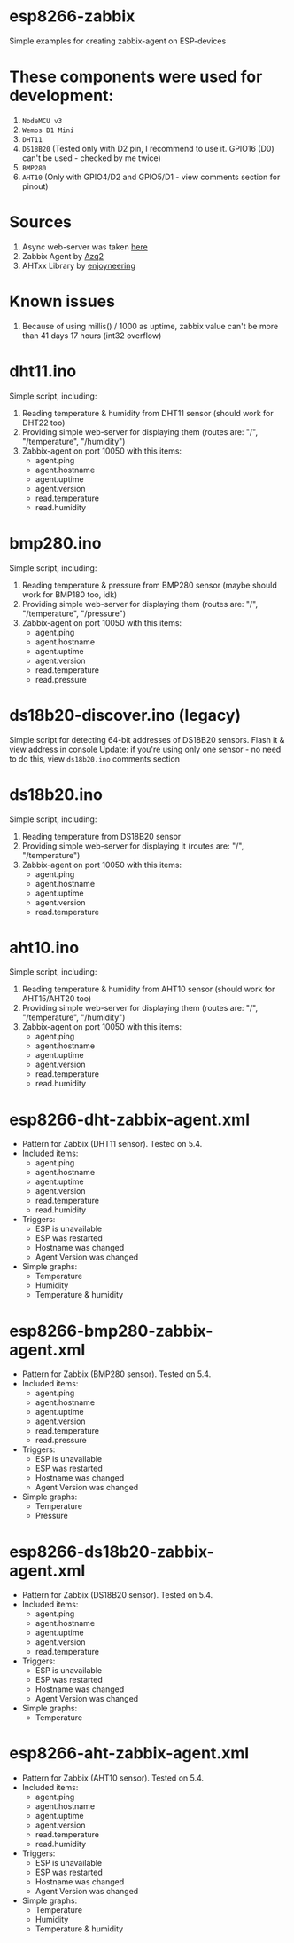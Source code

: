 # esp8266-zabbix
Simple examples for creating zabbix-agent on ESP-devices

# These components were used for development:

1) `NodeMCU v3`
2) `Wemos D1 Mini`
3) `DHT11`
4) `DS18B20` (Tested only with D2 pin, I recommend to use it. GPIO16 (D0) can't be used - checked by me twice)
5) `BMP280`
6) `AHT10` (Only with GPIO4/D2 and GPIO5/D1 - view comments section for pinout)

# Sources
1) Async web-server was taken [here](https://randomnerdtutorials.com/esp8266-dht11dht22-temperature-and-humidity-web-server-with-arduino-ide/)
2) Zabbix Agent by [Azq2](https://github.com/Azq2)
3) AHTxx Library by [enjoyneering](https://github.com/enjoyneering/AHTxx)

# Known issues
1) Because of using millis() / 1000 as uptime, zabbix value can't be more than 41 days 17 hours (int32 overflow)

# dht11.ino
Simple script, including:
1) Reading temperature & humidity from DHT11 sensor (should work for DHT22 too)
2) Providing simple web-server for displaying them (routes are: "/", "/temperature", "/humidity")
3) Zabbix-agent on port 10050 with this items:
    - agent.ping
    - agent.hostname
    - agent.uptime
    - agent.version
    - read.temperature
    - read.humidity

# bmp280.ino
Simple script, including:
1) Reading temperature & pressure from BMP280 sensor (maybe should work for BMP180 too, idk)
2) Providing simple web-server for displaying them (routes are: "/", "/temperature", "/pressure")
3) Zabbix-agent on port 10050 with this items:
    - agent.ping
    - agent.hostname
    - agent.uptime
    - agent.version
    - read.temperature
    - read.pressure

# ds18b20-discover.ino (legacy)
Simple script for detecting 64-bit addresses of DS18B20 sensors. Flash it & view address in console
Update: if you're using only one sensor - no need to do this, view `ds18b20.ino` comments section

# ds18b20.ino
Simple script, including:
1) Reading temperature from DS18B20 sensor
2) Providing simple web-server for displaying it (routes are: "/", "/temperature")
3) Zabbix-agent on port 10050 with this items:
    - agent.ping
    - agent.hostname
    - agent.uptime
    - agent.version
    - read.temperature

# aht10.ino
Simple script, including:
1) Reading temperature & humidity from AHT10 sensor (should work for AHT15/AHT20 too)
2) Providing simple web-server for displaying them (routes are: "/", "/temperature", "/humidity")
3) Zabbix-agent on port 10050 with this items:
    - agent.ping
    - agent.hostname
    - agent.uptime
    - agent.version
    - read.temperature
    - read.humidity

# esp8266-dht-zabbix-agent.xml
* Pattern for Zabbix (DHT11 sensor). Tested on 5.4. 
* Included items:
    - agent.ping
    - agent.hostname
    - agent.uptime
    - agent.version
    - read.temperature
    - read.humidity
* Triggers:
    - ESP is unavailable
    - ESP was restarted
    - Hostname was changed
    - Agent Version was changed
* Simple graphs:
    - Temperature
    - Humidity
    - Temperature & humidity

# esp8266-bmp280-zabbix-agent.xml
* Pattern for Zabbix (BMP280 sensor). Tested on 5.4. 
* Included items:
    - agent.ping
    - agent.hostname
    - agent.uptime
    - agent.version
    - read.temperature
    - read.pressure
* Triggers:
    - ESP is unavailable
    - ESP was restarted
    - Hostname was changed
    - Agent Version was changed
* Simple graphs:
    - Temperature
    - Pressure
    
# esp8266-ds18b20-zabbix-agent.xml
* Pattern for Zabbix (DS18B20 sensor). Tested on 5.4. 
* Included items:
    - agent.ping
    - agent.hostname
    - agent.uptime
    - agent.version
    - read.temperature
* Triggers:
    - ESP is unavailable
    - ESP was restarted
    - Hostname was changed
    - Agent Version was changed
* Simple graphs:
    - Temperature

# esp8266-aht-zabbix-agent.xml
* Pattern for Zabbix (AHT10 sensor). Tested on 5.4. 
* Included items:
    - agent.ping
    - agent.hostname
    - agent.uptime
    - agent.version
    - read.temperature
    - read.humidity
* Triggers:
    - ESP is unavailable
    - ESP was restarted
    - Hostname was changed
    - Agent Version was changed
* Simple graphs:
    - Temperature
    - Humidity
    - Temperature & humidity
